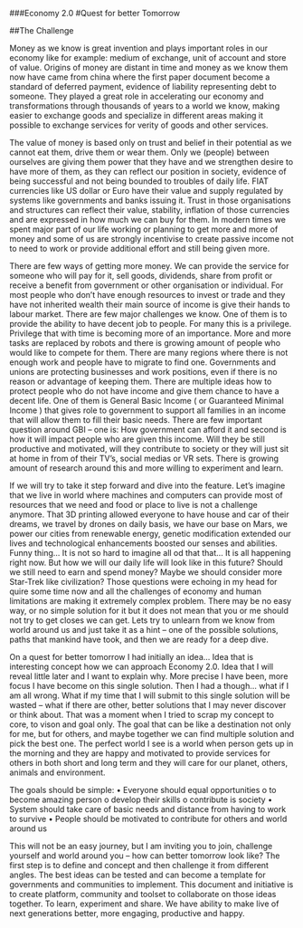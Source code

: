 ###Economy 2.0
#Quest for better Tomorrow

##The Challenge


<p>
Money as we know is great invention and plays important roles in our economy like for example: medium of exchange, unit of account and store of value. Origins of money are distant in time and money as we know them now have came from china where the first paper document become a standard of deferred payment, evidence of liability representing debt to someone. They played a great role in accelerating our economy and transformations through thousands of years to a world we know,  making easier to exchange goods and specialize in different areas making it possible to exchange services for verity of goods and other services.
</p>
<p>
 The value of money is based only on trust and belief in their potential as we cannot eat them, drive them or wear them. Only we (people) between ourselves are giving them power that they have and we strengthen desire to have more of them, as they can reflect our position in society, evidence of being successful and not being bounded to troubles of daily life. FIAT currencies like US dollar or Euro have their value and supply regulated by systems like governments and banks issuing it. Trust in those organisations and structures can reflect their value, stability, inflation of those currencies and are expressed in how much we can buy for them. In modern times we spent major part of our life working or planning to get more and more of money and some of us are strongly incentivise to create passive income not to need to work or provide additional effort and still being given more.
</p>
<p>
There are few ways of getting more money. We can provide the service for someone who will pay for it, sell goods, dividends, share from profit or receive a benefit from government or other organisation or individual. For most people who don’t have enough resources to invest or trade and they have not inherited wealth their main source of income is give their hands to labour market. There are few major challenges we know. One of them is to provide the ability to have decent job to people. For many this is a privilege. Privilege that with time is becoming more of an importance. More and more tasks are replaced by robots and there is growing amount of people who would like to compete for them. There are many regions where there is not enough work and people have to migrate to find one. Governments and unions are protecting businesses and work positions, even if there is no reason or advantage of keeping them. There are multiple ideas how to protect people who do not have income and give them chance to have a decent life. One of them is General Basic Income ( or  Guaranteed Minimal Income  ) that gives role to government to support all families in an income that will allow them to fill their basic needs. There are few important question around GBI – one is: How government can afford it and second is how it will impact people who are given this income. Will they be still productive and motivated, will they contribute to society or they will just sit at home in from of their TV’s, social medias or VR sets. There is growing amount of research around this and more willing to experiment and learn.
</p>
<p>
If we will try to take it step forward and dive into the feature. Let’s imagine that we live in world where machines and computers can provide most of resources that we need and food or place to live is not a challenge anymore. That 3D printing allowed everyone to have house and car of their dreams, we travel by drones on daily basis, we have our base on Mars, we power our cities from renewable energy, genetic modification extended our lives and technological enhancements boosted our senses and abilities. Funny thing… It is not so hard to imagine all od that that… It is all happening right now. But how we will our daily life will look like in this future? Should we still need to earn and spend money? Maybe we should consider more Star-Trek like civilization? Those questions were echoing in my head for quire some time now and all the challenges of economy and human limitations are making it extremely complex problem. There may be no easy way, or no simple solution for it but it does not mean that you or me should not try to get closes we can get. Lets try to unlearn from we know from world around us and just take it as a hint – one of the possible solutions, paths that mankind have took, and then we are ready for a deep dive. 
</p>
<p>
On a quest for better tomorrow I had initially an idea… Idea that is interesting concept how we can approach Economy 2.0. Idea that I will reveal little later and I want to explain why. More precise I have been, more focus I have become on this single solution. Then I had  a though… what if I am all wrong. What if my time that I will submit to this single solution will be wasted – what if there are other, better solutions that I may never discover or think about. That was a moment when I tried to scrap my concept to core, to vison and goal only. The goal that can be like a destination not only for me, but for others, and maybe together we can find multiple solution and pick the best one. The perfect world I see is a world when person gets up in the morning and they are happy and motivated to provide services for others in both short and long term and they will care for our planet, others, animals and environment. 
</p>
The goals should be simple:
•	Everyone should equal opportunities 
o	to become amazing person
o	develop their skills
o	contribute is society
•	System should take care of basic needs and distance from having to work to survive
•	People should be motivated to contribute for others and world around us
</p>
<p>
This will not be an easy journey, but I  am inviting you to join, challenge yourself and world around you – how can better tomorrow look like? The first step is to define and concept and then challenge it from different angles. The best ideas can be tested and can become a template for governments and communities to implement. 
This document and initiative is to create platform, community and toolset to collaborate on those ideas together. To learn, experiment and share. We have ability to make live of next generations better, more engaging, productive and happy.
</p>
